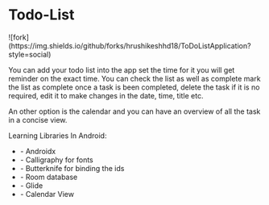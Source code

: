 # Todo-List
<html>
<head>
![fork](https://img.shields.io/github/forks/hrushikeshhd18/ToDoListApplication?style=social)

</head>

<body>

<p>
You can add your todo list into the app set the time for it you will get reminder on the exact time. You can check the list as well as complete mark the list as complete once a task is been completed, delete the task if it is no required, edit it to make changes in the date, time, title etc. 

An other option is the calendar and you can have an overview of all the task in a concise view.
</p>


<th>
Learning Libraries In Android:
</th>

<ul>
  <li>- Androidx</li>
  <li>
- Calligraphy for fonts</li>
  <li>- Butterknife for binding the ids</li>
  <li>- Room database</li>
  <li>- Glide</li>
  <li>- Calendar View</li>
</ul>








</body>

</html>